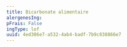 ```yaml
---
title: Bicarbonate alimentaire
alergenesIng:
pFrais: False
ingType: lof
uuid: 4ed306e7-a532-4ab4-badf-7b9c838866e7
---
```

